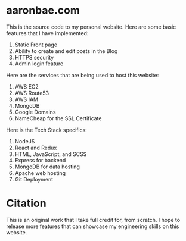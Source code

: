 # aaronbae.com
This is the source code to my personal website. Here are some basic features that I have implemented:
1. Static Front page
2. Ability to create and edit posts in the Blog
3. HTTPS security 
4. Admin login feature

Here are the services that are being used to host this website:
1. AWS EC2
2. AWS Route53
3. AWS IAM
4. MongoDB
5. Google Domains
6. NameCheap for the SSL Certificate

Here is the Tech Stack specifics:
1. NodeJS
2. React and Redux
3. HTML, JavaScript, and SCSS
4. Express for backend
5. MongoDB for data hosting
6. Apache web hosting
7. Git Deployment

# Citation
This is an original work that I take full credit for, from scratch. I hope to release more features that can showcase my engineering skills on this website.
